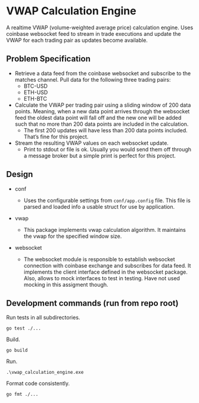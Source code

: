 # VWAP Calculation Engine

A realtime VWAP (volume-weighted average price) calculation engine. Uses coinbase websocket feed to stream in trade executions and update the VWAP for each trading pair as updates become available.

## Problem Specification

- Retrieve a data feed from the coinbase websocket and subscribe to the matches channel. Pull data for
the following three trading pairs:
    - BTC-USD
    - ETH-USD
    - ETH-BTC
- Calculate the VWAP per trading pair using a sliding window of 200 data points. Meaning, when a new
data point arrives through the websocket feed the oldest data point will fall off and the new one will be
added such that no more than 200 data points are included in the calculation.
    - The first 200 updates will have less than 200 data points included. That’s fine for this project.
- Stream the resulting VWAP values on each websocket update.
    - Print to stdout or file is ok. Usually you would send them off through a message broker but a
simple print is perfect for this project.

## Design

- conf
    - Uses the configurable settings from `conf/app.config` file. This file is parsed and loaded info a usable struct for use by application.

- vwap
    - This package implements vwap calculation algorithm. It maintains the vwap for the specified window size.

- websocket
    - The websocket module is responsible to establish websocket connection with coinbase exchange and subscribes for data feed. It implements the client interface defined in the websocket package. Also, allows to mock interfaces to test in testing. Have not used mocking in this assigment though.

## Development commands (run from repo root)

Run tests in all subdirectories.

    go test ./...

Build.

    go build

Run.

    .\vwap_calculation_engine.exe

Format code consistently.

    go fmt ./...